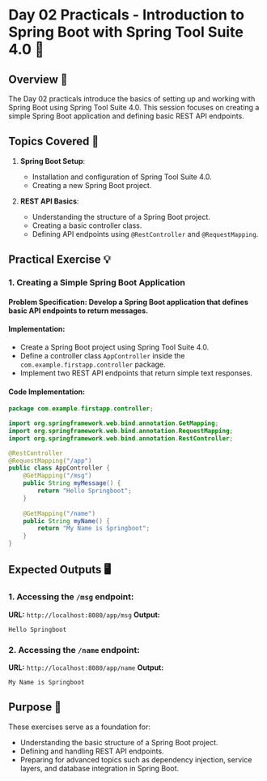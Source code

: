 # Day 02 Practicals - Introduction to Spring Boot with Spring Tool Suite 4.0 🚀

## Overview 📘

The Day 02 practicals introduce the basics of setting up and working with Spring Boot using Spring Tool Suite 4.0. This session focuses on creating a simple Spring Boot application and defining basic REST API endpoints.

## Topics Covered 📝

1. **Spring Boot Setup**:
   - Installation and configuration of Spring Tool Suite 4.0.
   - Creating a new Spring Boot project.
   
2. **REST API Basics**:
   - Understanding the structure of a Spring Boot project.
   - Creating a basic controller class.
   - Defining API endpoints using `@RestController` and `@RequestMapping`.
   
## Practical Exercise 💡

### 1. Creating a Simple Spring Boot Application

#### Problem Specification: **Develop a Spring Boot application that defines basic API endpoints to return messages.**

#### Implementation:

- Create a Spring Boot project using Spring Tool Suite 4.0.
- Define a controller class `AppController` inside the `com.example.firstapp.controller` package.
- Implement two REST API endpoints that return simple text responses.

#### Code Implementation:

```java
package com.example.firstapp.controller;

import org.springframework.web.bind.annotation.GetMapping;
import org.springframework.web.bind.annotation.RequestMapping;
import org.springframework.web.bind.annotation.RestController;

@RestController
@RequestMapping("/app")
public class AppController {
    @GetMapping("/msg")
    public String myMessage() {
        return "Hello Springboot";
    }
    
    @GetMapping("/name")
    public String myName() {
        return "My Name is Springboot";
    }
}
```

## Expected Outputs 🖥️

### 1. Accessing the `/msg` endpoint:
   **URL:** `http://localhost:8080/app/msg`
   **Output:**
   ```
   Hello Springboot
   ```

### 2. Accessing the `/name` endpoint:
   **URL:** `http://localhost:8080/app/name`
   **Output:**
   ```
   My Name is Springboot
   ```

## Purpose 🎯

These exercises serve as a foundation for:
- Understanding the basic structure of a Spring Boot project.
- Defining and handling REST API endpoints.
- Preparing for advanced topics such as dependency injection, service layers, and database integration in Spring Boot.
